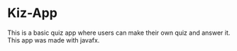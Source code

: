 # Kiz-App
This is a basic quiz app where users can make their own quiz and answer it. This app was made with javafx.
